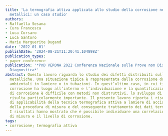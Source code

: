 ```yaml
---
title: 'La termografia attiva applicata allo studio della corrosione nei materiali
  metallici: un caso studio'
authors:
- Raffaella Sesana
- Cura Francesca
- Luca Corsaro
- Luca Santoro
- Marie Marguerite Dugand
date: '2022-01-01'
publishDate: '2024-08-21T11:20:41.104898Z'
publication_types:
- paper-conference
publication: '*PnD VERONA 2022 Conferenza Nazionale sulle Prove non Distruttive Monitoraggio
  Diagnostica*'
abstract: Questo lavoro riguarda lo studio dei difetti distribuiti sulle superfici
  metalliche. Una situazione tipica è rappresentata dalla corrosione dovuta ad effetti
  ambientali in lamiere o in tubazioni. In quest’ultimo caso, in cui tipicamente la
  corrosione ha luogo all’interno e l’individuazione e la quantificazione dello stato
  di corrosione è difficile con metodi non distruttivi, lo sviluppo di tecniche alternative
  risulta particolarmente importante. Il presente lavoro riporta i risultati di un’analisi
  di applicabilità della tecnica termografica attiva a lamiere di acciaio, una descrizione
  della procedura di misura e del conseguente trattamento dei dati termici acquisiti.
  I risultati hanno mostrato che è possibile individuare una correlazione tra i parametri
  di misura e il livello di corrosione.
tags:
- corrosione; termografia attiva
---
```

